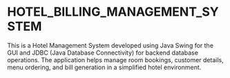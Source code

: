 # HOTEL_BILLING_MANAGEMENT_SYSTEM
This is a Hotel Management System developed using Java Swing for the GUI and JDBC (Java Database Connectivity) for backend database operations. The application helps manage room bookings, customer details, menu ordering, and bill generation in a simplified hotel environment.
